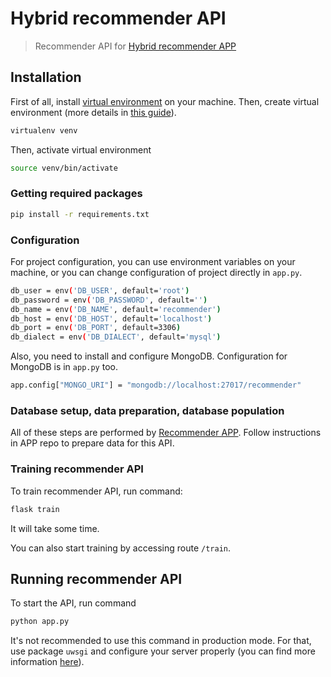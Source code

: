 # Hybrid recommender API

> Recommender API for [Hybrid recommender APP](https://github.com/Fir3st/hybrid-recommender-app)

## Installation

First of all, install [virtual environment](https://virtualenv.pypa.io/) on your machine.
Then, create virtual environment (more details in [this guide](https://docs.python-guide.org/dev/virtualenvs/)).

``` bash
virtualenv venv
```

Then, activate virtual environment

``` bash
source venv/bin/activate
```

### Getting required packages

``` bash
pip install -r requirements.txt
```

### Configuration

For project configuration, you can use environment variables on your machine, or you can change configuration of project directly in `app.py`.

``` bash
db_user = env('DB_USER', default='root')
db_password = env('DB_PASSWORD', default='')
db_name = env('DB_NAME', default='recommender')
db_host = env('DB_HOST', default='localhost')
db_port = env('DB_PORT', default=3306)
db_dialect = env('DB_DIALECT', default='mysql')
```

Also, you need to install and configure MongoDB. Configuration for MongoDB is in `app.py` too.

``` bash
app.config["MONGO_URI"] = "mongodb://localhost:27017/recommender"
```

### Database setup, data preparation, database population

All of these steps are performed by [Recommender APP](https://github.com/Fir3st/hybrid-recommender-app).
Follow instructions in APP repo to prepare data for this API.

### Training recommender API

To train recommender API, run command:

``` bash
flask train
```

It will take some time.

You can also start training by accessing route `/train`.

## Running recommender API

To start the API, run command

``` bash
python app.py
```

It's not recommended to use this command in production mode. For that, use package `uwsgi` and configure your server properly (you can find more information [here](https://www.digitalocean.com/community/tutorials/how-to-serve-flask-applications-with-uswgi-and-nginx-on-ubuntu-18-04)).

